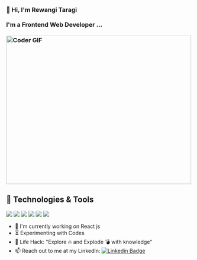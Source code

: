 <h3 align="left">
 <abc>
  <br>👋 Hi, I'm Rewangi Taragi<br>
  <br> I'm a Frontend Web Developer ... <br>
  <br>
    <img src="https://media.giphy.com/media/4KzpjLvJjJknJ5Xuak/giphy.gif" alt="Coder GIF" width="500" height="400">
 </abc>
</h3> 
   
   ## 🔧 Technologies & Tools
![](https://img.shields.io/badge/OS-Windows-brightgreen) ![](https://img.shields.io/badge/Editor-VS%20Code-brightgreen)
![](https://img.shields.io/badge/Web%20Development-%3C%2F%3E-blueviolet) ![](https://img.shields.io/badge/JavaScript-%3C%2F%3E-yellow) ![](https://img.shields.io/badge/Code-C%2B%2B-brightgreen) ![](https://img.shields.io/badge/FrameWork-React%20-yellowgreen)
   
- :telescope: I'm currently working on React js
- :hourglass_flowing_sand: Experimenting with Codes
- :dart: Life Hack: "Explore :fire: and Explode :bomb: with knowledge" 
- :mailbox: Reach out to me at my LinkedIn: 
[![Linkedin Badge](https://img.shields.io/badge/-rewangi-blue?style=flat-square&logo=Linkedin&logoColor=white&link=https://www.linkedin.com/in/rewangi)](https://www.linkedin.com/in/rewangi-taragi-396ba8171/)
